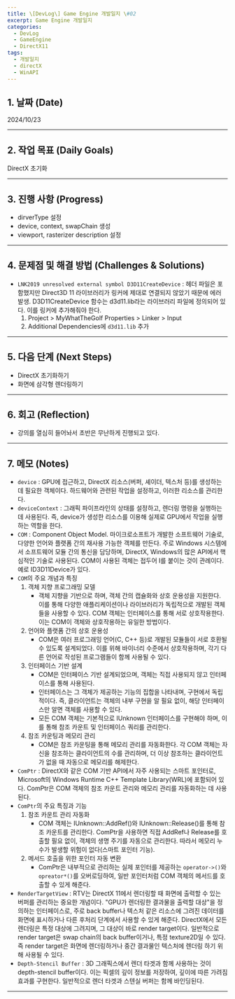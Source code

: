 ```yaml
---
title: \[DevLog\] Game Engine 개발일지 \#02
excerpt: Game Engine 개발일지
categories:
  - DevLog
  - GameEngine
  - DirectX11
tags:
  - 개발일지
  - directX
  - WinAPI
---
```


## 1. 날짜 (Date)

2024/10/23

---

## 2. 작업 목표 (Daily Goals)

DirectX 초기화

---

## 3. 진행 사항 (Progress)

- dirverType 설정
- device, context, swapChain 생성
- viewport, rasterizer description 설정

---

## 4. 문제점 및 해결 방법 (Challenges & Solutions)

- `LNK2019 unresolved external symbol D3D11CreateDevice` : 헤더 파일은 포함했지만 Direct3D 11 라이브러리가 링커에 제대로 연결되지 않았기 때문에 에러 발생. D3D11CreateDevice 함수는 d3d11.lib라는 라이브러리 파일에 정의되어 있다. 이를 링커에 추가해줘야 한다.
	1. Project > MyWhatTheGolf Properties > Linker > Input
	2. Additional Dependencies에 `d3d11.lib` 추가

---

## 5. 다음 단계 (Next Steps)

- DirectX 초기화하기
- 화면에 삼각형 렌더링하기

---

## 6. 회고 (Reflection)

- 강의를 열심히 들어놔서 초반은 무난하게 진행되고 있다.

---

## 7. 메모 (Notes)

- `device` : GPU에 접근하고, DirectX 리소스(버퍼, 셰이더, 텍스처 등)를 생성하는 데 필요한 객체이다. 하드웨어와 관련된 작업을 설정하고, 이러한 리소스를 관리한다.
- `deviceContext` : 그래픽 파이프라인의 상태를 설정하고, 렌더링 명령을 실행하는 데 사용된다. 즉, device가 생성한 리소스를 이용해 실제로 GPU에서 작업을 실행하는 역할을 한다.
- `COM` : Component Object Model. 마이크로소프트가 개발한 소프트웨어 기술로, 다양한 언어와 플랫폼 간의 재사용 가능한 객체를 만든다. 주로 Windows 시스템에서 소프트웨어 모듈 간의 통신을 담당하며, DirectX, Windows의 많은 API에서 핵심적인 기술로 사용된다. COM이 사용된 객체는 접두어 I를 붙이는 것이 관례이다. 예로 ID3D11Device가 있다.
- `COM`의 주요 개념과 특징
	1. 객체 지향 프로그래밍 모델
		- 객체 지향을 기반으로 하며, 객체 간의 캡슐화와 상호 운용성을 지원한다. 이를 통해 다양한 애플리케이션이나 라이브러리가 독립적으로 개발된 객체들을 사용할 수 있다. COM 객체는 인터페이스를 통해 서로 상호작용한다. 이는 COM이 객체와 상호작용하는 유일한 방법이다.
	2. 언어와 플랫폼 간의 상호 운용성
		- COM은 여러 프로그래밍 언어(C, C++ 등)로 개발된 모듈들이 서로 호환될 수 있도록 설계되었다. 이를 위해 바이너리 수준에서 상호작용하며, 각기 다른 언어로 작성된 프로그램들이 함께 사용될 수 있다.
	3. 인터페이스 기반 설계
		- COM은 인터페이스 기반 설계되었으며, 객체는 직접 사용되지 않고 인터페이스를 통해 사용된다.
		- 인터페이스는 그 객체가 제공하는 기능의 집합을 나타내며, 구현에서 독립적이다. 즉, 클라이언트는 객체의 내부 구현을 알 필요 없이, 해당 인터페이스만 알면 객체를 사용할 수 있다.
		- 모든 COM 객체는 기본적으로 IUnknown 인터페이스를 구현해야 하며, 이를 통해 참조 카운트 및 인터페이스 쿼리를 관리한다.
	4. 참조 카운팅과 메모리 관리
		- COM은 참조 카운팅을 통해 메모리 관리를 자동화한다. 각 COM 객체는 자신을 참조하는 클라이언트의 수를 관리하며, 더 이상 참조하는 클라이언트가 없을 때 자동으로 메모리를 해제한다.
- `ComPtr` : DirectX와 같은 COM 기반 API에서 자주 사용되는 스마트 포인터로, Microsoft의 Windows Runtime C++ Template Library(WRL)에 포함되어 있다. ComPtr은 COM 객체의 참조 카운트 관리와 메모리 관리를 자동화하는 데 사용된다.
- `ComPtr`의 주요 특징과 기능
	1. 참조 카운트 관리 자동화
		- COM 객체는 IUnknown::AddRef()와 IUnknown::Release()를 통해 참조 카운트를 관리한다. ComPtr을 사용하면 직접 AddRef나 Release를 호출할 필요 없이, 객체의 생명 주기를 자동으로 관리한다. 따라서 메모리 누수가 발생할 위험이 없다(스마트 포인터 기능).
	2. 메서드 호출을 위한 포인터 자동 변환
		- ComPtr은 내부적으로 관리하는 실제 포인터를 제공하는 `operator->()`와 `opreator*()`를 오버로딩하여, 일반 포인터처럼 COM 객체의 메서드를 호출할 수 있게 해준다.
- `RenderTargetView` : RTV는 DirectX 11에서 렌더링할 때 화면에 출력할 수 있는 버퍼를 관리하는 중요한 개념이다. "GPU가 렌더링한 결과물을 출력할 대상"을 정의하는 인터페이스로, 주로 back buffer나 텍스처 같은 리소스에 그려진 데이터를 화면에 표시하거나 다른 후처리 단계에서 사용할 수 있게 해준다. DirectX에서 모든 렌더링은 특정 대상에 그려지며, 그 대상이 바로 render target이다. 일반적으로 render target은 swap chain의 back buffer이거나, 특정 texture2D일 수 있다. 즉 render target은 화면에 렌더링하거나 중간 결과물인 텍스처에 렌더링 하기 위해 사용될 수 있다.
- `Depth-Stencil Buffer` : 3D 그래픽스에서 렌더 타겟과 함께 사용하는 것이 depth-stencil buffer이다. 이는 픽셀의 깊이 정보를 저장하여, 깊이에 따른 가려짐 효과를 구현한다. 일반적으로 렌더 타겟과 스텐실 버퍼는 함께 바인딩된다.

---
